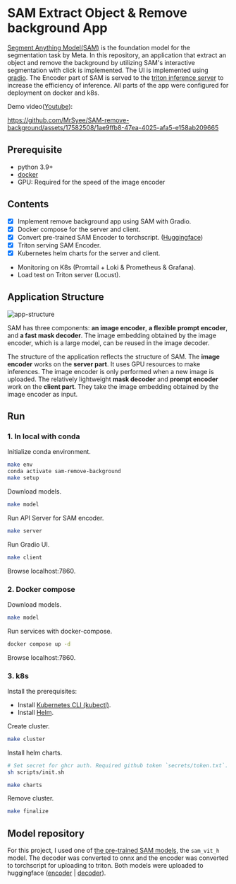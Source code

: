 # SAM Extract Object & Remove background App
[Segment Anything Model(SAM)](https://github.com/facebookresearch/segment-anything) is the foundation model for the segmentation task by Meta.
In this repository, an application that extract an object and remove the background by utilizing SAM's interactive segmentation with click is implemented. The UI is implemented using [gradio](https://gradio.app/).
The Encoder part of SAM is served to the [triton inference server](https://github.com/triton-inference-server/server) to increase the efficiency of inference.
All parts of the app were configured for deployment on docker and k8s.

Demo video([Youtube](https://youtu.be/R3BP1GmKroA)):

https://github.com/MrSyee/SAM-remove-background/assets/17582508/1ae9ffb8-47ea-4025-afa5-e158ab209665

## Prerequisite
- python 3.9+
- [docker](https://www.docker.com/)
- GPU: Required for the speed of the image encoder

## Contents
- [x] Implement remove background app using SAM with Gradio.
- [x] Docker compose for the server and client.
- [x] Convert pre-trained SAM Encoder to torchscript. ([Huggingface](https://huggingface.co/khsyee/sam-vit-h-encoder-torchscript/tree/main))
- [x] Triton serving SAM Encoder.
- [x] Kubernetes helm charts for the server and client.
- Monitoring on K8s (Promtail + Loki & Prometheus & Grafana).
- Load test on Triton server (Locust).

## Application Structure
![app-structure](https://github.com/MrSyee/SAM-remove-background/assets/17582508/3f948193-cd94-4b54-a2c6-d9a16a4ce27e)

SAM has three components: **an image encoder**, **a flexible prompt encoder**, and **a fast mask decoder**. The image embedding obtained by the image encoder, which is a large model, can be reused in the image decoder.

The structure of the application reflects the structure of SAM. The **image encoder** works on the **server part**. It uses GPU resources to make inferences. The image encoder is only performed when a new image is uploaded.
The relatively lightweight **mask decoder** and **prompt encoder** work on the **client part**. They take the image embedding obtained by the image encoder as input.

## Run
### 1. In local with conda
Initialize conda environment.
```bash
make env
conda activate sam-remove-background
make setup
```
Download models.
```bash
make model
```

Run API Server for SAM encoder.
```bash
make server
```

Run Gradio UI.
```bash
make client
```
Browse localhost:7860.

### 2. Docker compose
Download models.
```bash
make model
```

Run services with docker-compose.
```bash
docker compose up -d
```
Browse localhost:7860.

### 3. k8s
Install the prerequisites:
- Install [Kubernetes CLI (kubectl)](https://kubernetes.io/docs/tasks/tools/).
- Install [Helm](https://helm.sh/docs/intro/install/).

Create cluster.
```bash
make cluster
```

Install helm charts.
```bash
# Set secret for ghcr auth. Required github token `secrets/token.txt`.
sh scripts/init.sh

make charts
```

Remove cluster.
```bash
make finalize
```




## Model repository
For this project, I used one of [the pre-trained SAM models](https://github.com/facebookresearch/segment-anything#model-checkpoints), the `sam_vit_h` model. The decoder was converted to onnx and the encoder was converted to torchscript for uploading to triton. Both models were uploaded to huggingface ([encoder](https://huggingface.co/khsyee/sam-vit-h-encoder-torchscript/tree/main) | [decoder](https://huggingface.co/khsyee/sam-vit-h-decoder-onnx-quantized)).
